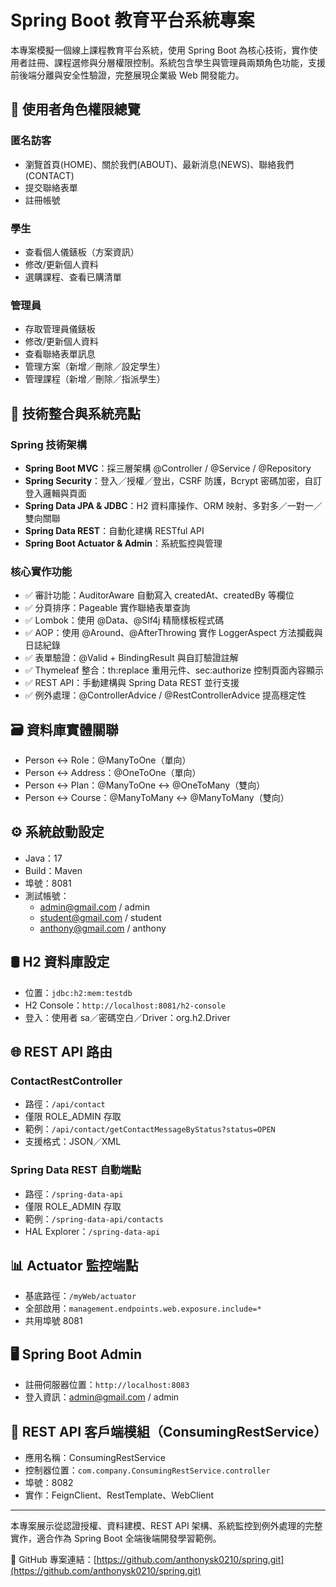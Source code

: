 # Spring Boot 教育平台系統專案

本專案模擬一個線上課程教育平台系統，使用 Spring Boot 為核心技術，實作使用者註冊、課程選修與分層權限控制。系統包含學生與管理員兩類角色功能，支援前後端分離與安全性驗證，完整展現企業級 Web 開發能力。

## 🧩 使用者角色權限總覽

### 匿名訪客
- 瀏覽首頁(HOME)、關於我們(ABOUT)、最新消息(NEWS)、聯絡我們(CONTACT)
- 提交聯絡表單
- 註冊帳號

### 學生
- 查看個人儀錶板（方案資訊）
- 修改/更新個人資料
- 選購課程、查看已購清單

### 管理員
- 存取管理員儀錶板
- 修改/更新個人資料
- 查看聯絡表單訊息
- 管理方案（新增／刪除／設定學生）
- 管理課程（新增／刪除／指派學生）

## 🔧 技術整合與系統亮點

### Spring 技術架構
- **Spring Boot MVC**：採三層架構 @Controller / @Service / @Repository
- **Spring Security**：登入／授權／登出，CSRF 防護，Bcrypt 密碼加密，自訂登入邏輯與頁面
- **Spring Data JPA & JDBC**：H2 資料庫操作、ORM 映射、多對多／一對一／雙向關聯
- **Spring Data REST**：自動化建構 RESTful API
- **Spring Boot Actuator & Admin**：系統監控與管理

### 核心實作功能
- ✅ 審計功能：AuditorAware 自動寫入 createdAt、createdBy 等欄位
- ✅ 分頁排序：Pageable 實作聯絡表單查詢
- ✅ Lombok：使用 @Data、@Slf4j 精簡樣板程式碼
- ✅ AOP：使用 @Around、@AfterThrowing 實作 LoggerAspect 方法攔截與日誌紀錄
- ✅ 表單驗證：@Valid + BindingResult 與自訂驗證註解
- ✅ Thymeleaf 整合：th:replace 重用元件、sec:authorize 控制頁面內容顯示
- ✅ REST API：手動建構與 Spring Data REST 並行支援
- ✅ 例外處理：@ControllerAdvice / @RestControllerAdvice 提高穩定性

## 🗃️ 資料庫實體關聯
- Person ↔ Role：@ManyToOne（單向）
- Person ↔ Address：@OneToOne（單向）
- Person ↔ Plan：@ManyToOne ↔ @OneToMany（雙向）
- Person ↔ Course：@ManyToMany ↔ @ManyToMany（雙向）

## ⚙️ 系統啟動設定
- Java：17
- Build：Maven
- 埠號：8081
- 測試帳號：
  - admin@gmail.com / admin
  - student@gmail.com / student
  - anthony@gmail.com / anthony

## 🛢️ H2 資料庫設定
- 位置：`jdbc:h2:mem:testdb`
- H2 Console：`http://localhost:8081/h2-console`
- 登入：使用者 sa／密碼空白／Driver：org.h2.Driver

## 🌐 REST API 路由

### ContactRestController
- 路徑：`/api/contact`
- 僅限 ROLE_ADMIN 存取
- 範例：`/api/contact/getContactMessageByStatus?status=OPEN`
- 支援格式：JSON／XML

### Spring Data REST 自動端點
- 路徑：`/spring-data-api`
- 僅限 ROLE_ADMIN 存取
- 範例：`/spring-data-api/contacts`
- HAL Explorer：`/spring-data-api`

## 📊 Actuator 監控端點
- 基底路徑：`/myWeb/actuator`
- 全部啟用：`management.endpoints.web.exposure.include=*`
- 共用埠號 8081

## 🖥️ Spring Boot Admin
- 註冊伺服器位置：`http://localhost:8083`
- 登入資訊：admin@gmail.com / admin

## 📡 REST API 客戶端模組（ConsumingRestService）
- 應用名稱：ConsumingRestService
- 控制器位置：`com.company.ConsumingRestService.controller`
- 埠號：8082
- 實作：FeignClient、RestTemplate、WebClient

---

本專案展示從認證授權、資料建模、REST API 架構、系統監控到例外處理的完整實作，適合作為 Spring Boot 全端後端開發學習範例。

🔗 GitHub 專案連結：[https://github.com/anthonysk0210/spring.git](https://github.com/anthonysk0210/spring.git)
